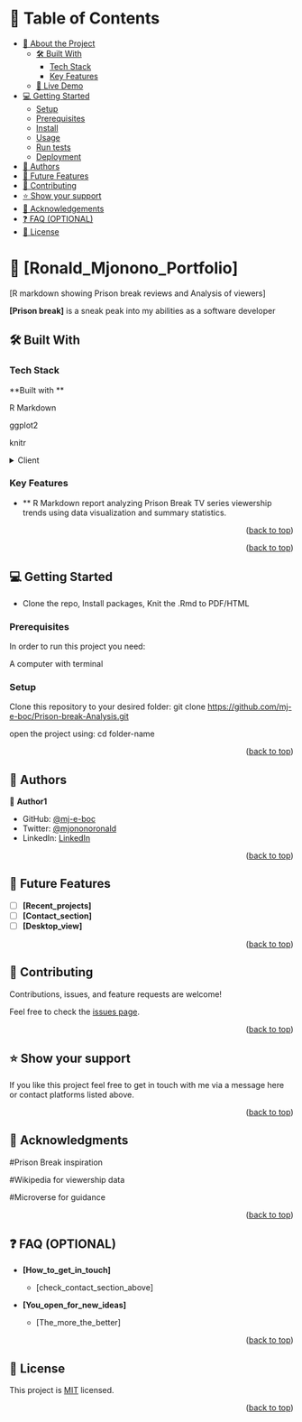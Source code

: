 # 📗 Table of Contents

- [📖 About the Project](#about-project)
  - [🛠 Built With](#built-with)
    - [Tech Stack](#tech-stack)
    - [Key Features](#key-features)
  - [🚀 Live Demo](#live-demo)
- [💻 Getting Started](#getting-started)
  - [Setup](#setup)
  - [Prerequisites](#prerequisites)
  - [Install](#install)
  - [Usage](#usage)
  - [Run tests](#run-tests)
  - [Deployment](#deployment)
- [👥 Authors](#authors)
- [🔭 Future Features](#future-features)
- [🤝 Contributing](#contributing)
- [⭐️ Show your support](#support)
- [🙏 Acknowledgements](#acknowledgements)
- [❓ FAQ (OPTIONAL)](#faq)
- [📝 License](#license)

# 📖 [Ronald_Mjonono_Portfolio] <a name="about-project"></a>

[R markdown showing Prison break reviews and Analysis of viewers]

**[Prison break]** is a sneak peak into my abilities as a software developer

## 🛠 Built With <a name="built-with"></a>

### Tech Stack <a name="tech stack"></a>

**Built with **

R Markdown

ggplot2

knitr

<details>
  <summary>Client</summary>
  <ul>
    <li><a href="https://reactjs.org/](https://developer.mozilla.org/en-US/docs/Web/HTML">HTML</a></li>
    <li><a href="https://developer.mozilla.org/en-US/docs/Web/CSS">CSS</a></li>
  </ul>
</details>

### Key Features <a name="key-features"></a>

- ** R Markdown report analyzing Prison Break TV series viewership trends using data visualization and summary statistics.



<p align="right">(<a href="#readme-top">back to top</a>)</p>


<p align="right">(<a href="#readme-top">back to top</a>)</p>

## 💻 Getting Started <a name="getting-started"></a>

- Clone the repo, Install packages, Knit the .Rmd to PDF/HTML

### Prerequisites

In order to run this project you need:

A computer with terminal

### Setup

Clone this repository to your desired folder:
git clone https://github.com/mj-e-boc/Prison-break-Analysis.git

open the project using:
cd folder-name

<p align="right">(<a href="#readme-top">back to top</a>)</p>

## 👥 Authors <a name="authors"></a>

👤 **Author1**

- GitHub: [@mj-e-boc](https://github.com/mj-e-boc)
- Twitter: [@mjononoronald](https://twitter.com/Mjononoronald)
- LinkedIn: [LinkedIn](https://www.linkedin.com/in/ronald-mjonono-86365988/)

<p align="right">(<a href="#readme-top">back to top</a>)</p>

## 🔭 Future Features <a name="future-features"></a>

- [ ] **[Recent_projects]**
- [ ] **[Contact_section]**
- [ ] **[Desktop_view]**

<p align="right">(<a href="#readme-top">back to top</a>)</p>

## 🤝 Contributing <a name="contributing"></a>

Contributions, issues, and feature requests are welcome!

Feel free to check the [issues page](https://github.com/mj-e-boc/M-J-Portfolio/issues).

<p align="right">(<a href="#readme-top">back to top</a>)</p>

## ⭐️ Show your support <a name="support"></a>

If you like this project feel free to get in touch with me via a message here or contact platforms listed above.

<p align="right">(<a href="#readme-top">back to top</a>)</p>

## 🙏 Acknowledgments <a name="acknowledgements"></a>

#Prison Break inspiration

#Wikipedia for viewership data

#Microverse for guidance

<p align="right">(<a href="#readme-top">back to top</a>)</p>

## ❓ FAQ (OPTIONAL) <a name="faq"></a>

- **[How_to_get_in_touch]**

  - [check_contact_section_above]

- **[You_open_for_new_ideas]**

  - [The_more_the_better]

<p align="right">(<a href="#readme-top">back to top</a>)</p>

## 📝 License <a name="license"></a>

This project is [MIT](https://github.com/mj-e-boc/M-J-Portfolio/blob/front-page/LICENSE) licensed.

<p align="right">(<a href="#readme-top">back to top</a>)</p>
